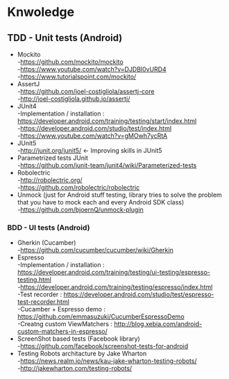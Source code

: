 # Knwoledge <br/>
## TDD - Unit tests (Android) <br/>

  * Mockito <br/>
      -https://github.com/mockito/mockito <br/>
      -https://www.youtube.com/watch?v=DJDBl0vURD4 <br/>
      -https://www.tutorialspoint.com/mockito/ <br/>
  * AssertJ <br/>
      -https://github.com/joel-costigliola/assertj-core <br/>
      -http://joel-costigliola.github.io/assertj/ <br/>
  * JUnit4 <br/>
      -Implementation / installation : https://developer.android.com/training/testing/start/index.html <br/>
      -https://developer.android.com/studio/test/index.html <br/>
      -https://www.youtube.com/watch?v=gMOwh7ycRtA <br/>
  * JUnit5 <br/>
      -http://junit.org/junit5/ <- Improving skills in JUnit5 <br/>
  * Parametrized tests JUnit <br/>
      -https://github.com/junit-team/junit4/wiki/Parameterized-tests <br/>
  * Robolectric<br/>
      -http://robolectric.org/ <br/>
      -https://github.com/robolectric/robolectric <br/>
  * Unmock (just for Android stuff testing, library tries to solve the problem that you have to mock each and every Android SDK class) <br/>
      -https://github.com/bjoernQ/unmock-plugin <br/>
      
### BDD - UI tests (Android) <br/>

  * Gherkin (Cucamber) <br/>
      -https://github.com/cucumber/cucumber/wiki/Gherkin <br/>
  * Espresso <br/>
      -Implementation / installation : https://developer.android.com/training/testing/ui-testing/espresso-testing.html <br/>
      -https://developer.android.com/training/testing/espresso/index.html <br/>
      -Test recorder : https://developer.android.com/studio/test/espresso-test-recorder.html <br/>
      -Cucamber + Espresso demo : https://github.com/emmasuzuki/CucumberEspressoDemo <br/>
      -Creatng custom ViewMatchers : http://blog.xebia.com/android-custom-matchers-in-espresso/ <br/>
  * ScreenShot based tests (Facebook library) <br/>
      -https://github.com/facebook/screenshot-tests-for-android <br/>
  * Testing Robots architacture by Jake Wharton <br/>
      -https://news.realm.io/news/kau-jake-wharton-testing-robots/ <br/>
      -http://jakewharton.com/testing-robots/ <br/>
  
      
